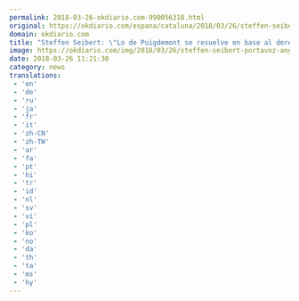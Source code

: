 ```yaml
---
permalink: 2018-03-26-okdiario.com-990056318.html
original: https://okdiario.com/espana/cataluna/2018/03/26/steffen-seibert-portavoz-merkel-puigdemont-derecho-espanol-2024994
domain: okdiario.com
title: "Steffen Seibert: \"Lo de Puigdemont se resuelve en base al derecho español""
image: https://okdiario.com/img/2018/03/26/steffen-seibert-portavoz-angela-merkel.jpg
date: 2018-03-26 11:21:30
category: news
translations: 
 - 'en'
 - 'de'
 - 'ru'
 - 'ja'
 - 'fr'
 - 'it'
 - 'zh-CN'
 - 'zh-TW'
 - 'ar'
 - 'fa'
 - 'pt'
 - 'hi'
 - 'tr'
 - 'id'
 - 'nl'
 - 'sv'
 - 'vi'
 - 'pl'
 - 'ko'
 - 'no'
 - 'da'
 - 'th'
 - 'ta'
 - 'ms'
 - 'hy'
---
```


